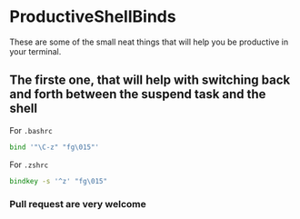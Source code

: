 # ProductiveShellBinds
These are some of the small neat things that will help you be productive in your terminal.

## The firste one, that will help with switching back and forth between the suspend task and the shell
For `.bashrc`
```bash
bind '"\C-z" "fg\015"'
```

For `.zshrc`
```zsh
bindkey -s '^z' "fg\015"
```

### Pull request are very welcome
